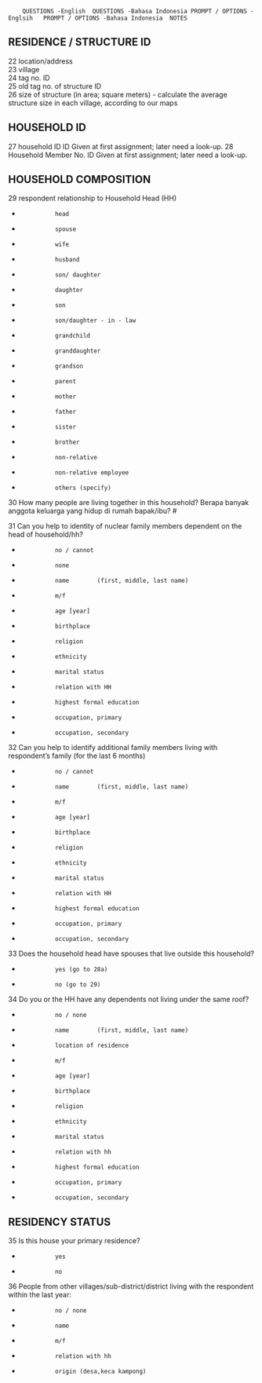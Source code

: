 		QUESTIONS -English	QUESTIONS -Bahasa Indonesia	PROMPT / OPTIONS -Englsih	PROMPT / OPTIONS -Bahasa Indonesia	NOTES
						
						
##		RESIDENCE / STRUCTURE ID				
						
22		location/address				
23		village				
24		tag no.		ID		
25		old tag no. of structure		ID		
26		size of structure		(in area; square meters)		 - calculate the average structure size in each village, according to our maps
						
						
						
##		HOUSEHOLD ID				
						
27		household ID		ID		Given at first assignment; later need a look-up.
28		Household Member No.		ID		Given at first assignment; later need a look-up.
						
						
						
##		HOUSEHOLD COMPOSITION				
						
29		respondent relationship to Household Head (HH)				
*				head		
*				spouse		
*				wife		
*				husband		
*				son/ daughter		
*				daughter		
*				son		
*				son/daughter - in - law		
*				grandchild		
*				granddaughter		
*				grandson		
*				parent		
*				mother		
*				father		
*				sister		
*				brother		
*				non-relative		
*				non-relative employee		
*				others (specify)		
						
30		How many people are living together in this household?	Berapa banyak anggota keluarga yang hidup di rumah bapak/ibu?	#		
						
						
31		Can you help to identity of nuclear family members dependent on the head of household/hh?				
*				no / cannot		
*				none		
*				name		(first, middle, last name)
*				m/f		
*				age [year]		
*				birthplace		
*				religion		
*				ethnicity		
*				marital status		
*				relation with HH		
*				highest formal education		
*				occupation, primary		
*				occupation, secondary		
						
32		Can you help to identify additional family members living with respondent’s family (for the last 6 months)				
*				no / cannot		
*				name		(first, middle, last name)
*				m/f		
*				age [year]		
*				birthplace		
*				religion		
*				ethnicity		
*				marital status		
*				relation with HH		
*				highest formal education		
*				occupation, primary		
*				occupation, secondary		
						
33		Does the household head have spouses that live outside this household?				
*				yes (go to 28a)		
*				no (go to 29)		
						
34		Do you or the HH have any dependents not living under the same roof?				
*				no / none		
*				name		(first, middle, last name)
*				location of residence		
*				m/f		
*				age [year]		
*				birthplace		
*				religion		
*				ethnicity		
*				marital status		
*				relation with hh		
*				highest formal education		
*				occupation, primary		
*				occupation, secondary		
						
						
						
##		RESIDENCY STATUS				
						
35		Is this house your primary residence?				
*				yes		
*				no		
						
36		People from other villages/sub-district/district living with the respondent within the last year:				
*				no / none		
*				name		
*				m/f		
*				relation with hh		
*				origin (desa,keca kampong)		

